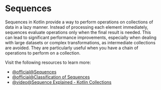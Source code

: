 # Sequences

Sequences in Kotlin provide a way to perform operations on collections of data in a lazy manner. Instead of processing each element immediately, sequences evaluate operations only when the final result is needed. This can lead to significant performance improvements, especially when dealing with large datasets or complex transformations, as intermediate collections are avoided. They are particularly useful when you have a chain of operations to perform on a collection.

Visit the following resources to learn more:

- [@official@Sequences](https://kotlinlang.org/docs/sequences.html)
- [@official@Classification of Sequences](https://kotlinlang.org/api/core/kotlin-stdlib/kotlin.sequences/)
- [@video@Sequence Explained - Kotlin Collections](https://www.youtube.com/watch?v=_F4ZzK2Iquc)